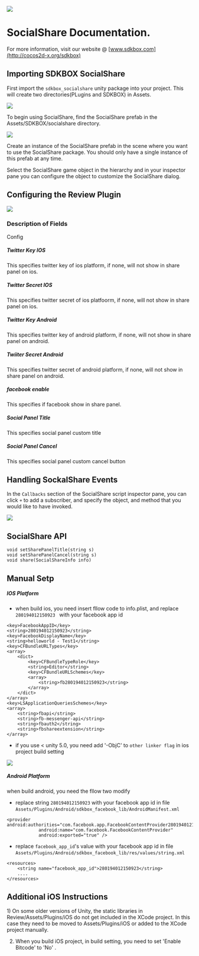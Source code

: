 ![](SDKBOX_logo.png)


<h1>SocialShare Documentation.</h1>

For more information, visit our website @ [www.sdkbox.com](http://cocos2d-x.org/sdkbox)

<h2>Importing SDKBOX SocialShare</h2>

First import the ```sdkbox_socialshare``` unity package into your project. This will create two directories(PLugins and SDKBOX) in Assets.

![](socialshare_folder.jpg)

To begin using SocialShare, find the SocialShare prefab in the Assets/SDKBOX/socialshare directory.

![](socialshare_folder_prelab.png)

Create an instance of the SocialShare prefab in the scene where you want to use the SocialShare package. You should only have a single instance of this prefab at any time.

Select the SocialShare game object in the hierarchy and in your inspector pane you can configure the object to customize the SocialShare dialog.

<h2>Configuring the Review Plugin</h2>

![](socialshare_config.png)

<h3>Description of Fields</h3>

Config

<h5>Twitter Key IOS</h5>
This specifies twitter key of ios platform, if none, will not show in share panel on ios.

<h5>Twitter Secret IOS</h5>

This specifies twitter secret of ios platfoorm, if none, will not show in share panel on ios.

<h5>Twitter Key Android</h5>

This specifies twitter key of android platform, if none, will not show in share panel on android.

<h5>Twiiter Secret Android</h5>

This specifies twitter secret of android platform, if none, will not show in share panel on android.

<h5>facebook enable</h5>

This specifies if facebook show in share panel.

<h5>Social Panel Title</h5>

This specifies social panel custom title

<h5>Social Panel Cancel</h5>

This specifies social panel custom cancel button

<h2>Handling SockalShare Events</h2>

In the ```Callbacks``` section of the SocialShare script inspector pane, you can click ```+``` to add a subscriber, and specify the object, and method that you would like to have invoked.

![](socialshare_callbacks.png)

<h2>SocialShare API</h2>

```
void setSharePanelTitle(string s)
void setSharePanelCancel(string s)
void share(SocialShareInfo info)

```

<h2>Manual Setp</h2>

<h5>IOS Platform</h5>

- when build ios, you need insert fllow code to info.plist, and replace `280194012150923 ` with your facebook app id


```
<key>FacebookAppID</key>
<string>280194012150923</string>
<key>FacebookDisplayName</key>
<string>helloworld - Test1</string>
<key>CFBundleURLTypes</key>
<array>
    <dict>
        <key>CFBundleTypeRole</key>
        <string>Editor</string>
        <key>CFBundleURLSchemes</key>
        <array>
            <string>fb280194012150923</string>
        </array>
    </dict>
</array>
<key>LSApplicationQueriesSchemes</key>
<array>
    <string>fbapi</string>
    <string>fb-messenger-api</string>
    <string>fbauth2</string>
    <string>fbshareextension</string>
</array>
```

- if you use < unity 5.0, you need add '-ObjC' to `other linker flag` in ios project build setting

![](socialshare_ios_project_setting.png)

<h5>Android Platform</h5>

when build android, you need the fllow two modify

- replace string `280194012150923` with your facebook app id in file `Assets/Plugins/Android/sdkbox_facebook_lib/AndroidManifest.xml`

```
<provider android:authorities="com.facebook.app.FacebookContentProvider280194012150923"
            android:name="com.facebook.FacebookContentProvider"
            android:exported="true" />
```

- replace `facebook_app_id`'s value with your facebook app id in file `Assets/Plugins/Android/sdkbox_facebook_lib/res/values/string.xml`

```
<resources>
    <string name="facebook_app_id">280194012150923</string>
    ....
</resources>
```

<h2>Additional iOS Instructions</h2>
1) On some older versions of Unity, the static libraries in Review/Assets/Plugins/iOS do not get included in the XCode project. In this case they need to be moved to Assets/Plugins/iOS or added to the XCode project manually.

2) When you build iOS project, in build setting, you need to set 'Enable Bitcode' to 'No' .
